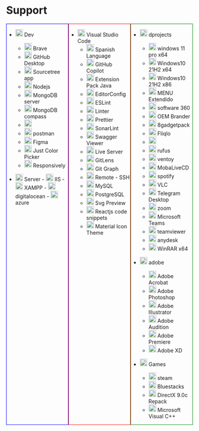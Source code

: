 # **Support**

<div style=" display:flex">

<div style=" flex:1; border: 1px solid blue" >

- <a href="?"><img height="20" src="https://cdn.jim-nielsen.com/macos/512/apple-developer-2020-07-01.png" /></a> Dev

  - <a href="https://brave.com/es/"><img height="20" src="https://www.ecured.cu/images/9/97/Bravebrowser.png" /></a> Brave
  - <a href="https://desktop.github.com/"><img height="20" src="https://desktop.github.com/images/desktop-icon.svg" /></a> GitHub Desktop
  - <a href="https://www.sourcetreeapp.com/"><img height="20" src="https://s3.amazonaws.com/s3.roaringapps.com/assets/icons/1561277508424-Source%20Tree.png" /></a> Sourcetree app
  - <a href="https://nodejs.org/en/download/"><img height="20" src="https://midu.dev/images/tags/node.png" /></a> Nodejs
  - <a href="https://www.mongodb.com/try/download/community"><img height="20" src="https://icons-for-free.com/download-icon-mongodb+original-1324760553088442944_512.png" /></a> MongoDB server
  - <a href="https://www.mongodb.com/try/download/compass"><img height="20" src="https://icons-for-free.com/download-icon-mongodb+original-1324760553088442944_512.png" /></a> MongoDB compass
  - <a href="https://insomnia.rest/download"><img height="20" src="https://insomnia.rest/images/insomnia-logo.svg" /></a>
  - <a href="https://www.postman.com/downloads/"><img height="20" src="https://iconape.com/wp-content/png_logo_vector/postman.png" /></a> postman
  - <a href="https://www.figma.com/downloads/"><img height="20" src="https://cdn.sanity.io/images/599r6htc/localized/46a76c802176eb17b04e12108de7e7e0f3736dc6-1024x1024.png?w=670&h=670&q=75&fit=max&auto=format" /></a> Figma
  - <a href="https://annystudio.com/software/colorpicker/#download"><img height="20" src="https://static.techspot.com/images2/downloads/topdownload/2016/03/colorpicker.png" /></a> Just Color Picker
  - <a href="https://responsively.app"><img height="20" src="https://responsively.app/assets/img/logo.svg" /></a> Responsively

- <a href="?"><img height="20" src="https://logodix.com/logo/1024432.gif" /></a> Server - <a href="https://www.apachefriends.org/es/index.html"><img height="20" src="https://encrypted-tbn0.gstatic.com/images?q=tbn:ANd9GcSCPJ8rOPRAduPnUrND4rgIYug_GFkc4a7uCdJbqJiwtn_UxwNmqBJKhTLYB_g6BaQN-Xo&usqp=CAU" /></a> IIS - <a href="https://www.apachefriends.org/es/index.html"><img height="20" src="https://www.apachefriends.org/images/xampp-logo-ac950edf.svg" /></a> XAMPP - <a href="https://www.digitalocean.com/"><img height="20" src="https://cdn.worldvectorlogo.com/logos/digitalocean.svg" /></a> digitalocean - <a href="https://azure.microsoft.com/es-es/"><img height="20" src="https://www.imagar.com/wp-content/uploads/2018/06/azure.png" /></a> azure
</div>
<div style=" flex:1; border: 1px solid red; ">

- <a href="https://code.visualstudio.com/"><img height="20" src="https://sparkcdneus2.azureedge.net/sparkimageassets/XP9KHM4BK9FZ7Q-63e59db4-cf83-46b7-9365-0c37221b94de" /></a> Visual Studio Code
  - <img height="20" src="https://ms-ceintl.gallerycdn.vsassets.io/extensions/ms-ceintl/vscode-language-pack-es/1.70.8030927/1659519015836/Microsoft.VisualStudio.Services.Icons.Default" /> Spanish Language
  - <img height="20" src="https://github.gallerycdn.vsassets.io/extensions/github/copilot/1.38.6394/1659530148827/Microsoft.VisualStudio.Services.Icons.Default" /> GitHub Copilot
  - <img height="20" src="https://redhat.gallerycdn.vsassets.io/extensions/redhat/java/1.10.2022080505/1659690497942/Microsoft.VisualStudio.Services.Icons.Default" /> Extension Pack Java
  - <img height="20" src="https://editorconfig.gallerycdn.vsassets.io/extensions/editorconfig/editorconfig/0.16.4/1607315835386/Microsoft.VisualStudio.Services.Icons.Default" /> EditorConfig
  - <img height="20" src="https://dbaeumer.gallerycdn.vsassets.io/extensions/dbaeumer/vscode-eslint/2.2.6/1657015175302/Microsoft.VisualStudio.Services.Icons.Default" /> ESLint
  - <img height="20" src="https://fnando.gallerycdn.vsassets.io/extensions/fnando/linter/0.0.13/1659592791694/Microsoft.VisualStudio.Services.Icons.Default" /> Linter
  - <img height="20" src="https://esbenp.gallerycdn.vsassets.io/extensions/esbenp/prettier-vscode/9.5.0/1648513363698/Microsoft.VisualStudio.Services.Icons.Default" /> Prettier
  - <img height="20" src="https://sonarsource.gallerycdn.vsassets.io/extensions/sonarsource/sonarlint-vscode/3.8.0/1659953160607/Microsoft.VisualStudio.Services.Icons.Default" /> SonarLint
  - <img height="20" src="https://arjun.gallerycdn.vsassets.io/extensions/arjun/swagger-viewer/3.1.2/1625471195598/Microsoft.VisualStudio.Services.Icons.Default" /> Swagger Viewer
  - <img height="20" src="https://ritwickdey.gallerycdn.vsassets.io/extensions/ritwickdey/liveserver/5.7.5/1646738284779/Microsoft.VisualStudio.Services.Icons.Default" /> Live Server
  - <img height="20" src="https://eamodio.gallerycdn.vsassets.io/extensions/eamodio/gitlens/12.1.2/1657684924460/Microsoft.VisualStudio.Services.Icons.Default" /> GitLens
  - <img height="20" src="https://mhutchie.gallerycdn.vsassets.io/extensions/mhutchie/git-graph/1.30.0/1617594001998/Microsoft.VisualStudio.Services.Icons.Default" /> Git Graph
  - <img height="20" src="https://ms-vscode-remote.gallerycdn.vsassets.io/extensions/ms-vscode-remote/remote-ssh/0.85.2022071315/1657724788035/Microsoft.VisualStudio.Services.Icons.Default" /> Remote - SSH
  - <img height="20" src="https://cweijan.gallerycdn.vsassets.io/extensions/cweijan/vscode-mysql-client2/5.6.9/1659970180676/Microsoft.VisualStudio.Services.Icons.Default" /> MySQL
  - <img height="20" src="https://ms-ossdata.gallerycdn.vsassets.io/extensions/ms-ossdata/vscode-postgresql/0.3.0/1586995425912/Microsoft.VisualStudio.Services.Icons.Default" /> PostgreSQL
  - <img height="20" src="https://simonsiefke.gallerycdn.vsassets.io/extensions/simonsiefke/svg-preview/2.8.3/1581688879196/Microsoft.VisualStudio.Services.Icons.Default" /> Svg Preview
  - <img height="20" src="https://xabikos.gallerycdn.vsassets.io/extensions/xabikos/reactsnippets/2.4.0/1572385230369/Microsoft.VisualStudio.Services.Icons.Default" /> Reactjs code snippets
  - <img height="20" src="https://pkief.gallerycdn.vsassets.io/extensions/pkief/material-icon-theme/4.19.0/1656747111930/Microsoft.VisualStudio.Services.Icons.Default" /> Material Icon Theme

</div>

<div style=" flex:1; border: 1px solid green; ">

- <a href="https://www.dprojects.org/minios"><img height="20" src="https://files.softicons.com/download/folder-icons/mac-os-black-folder-icons-by-demcha/png/256x256/Iso.png" /></a> dprojects

  - <a href="https://www.mediafire.com/file/vytxgu6qg9r5a44/MiniOS11_PRO_v2022.01.3_-_www.dprojects.org.rar/file"><img height="20" src="https://www.unixmen.com/wp-content/uploads/2013/12/iso.png" /></a> windows 11 pro x64
  - <a href="https://www.mediafire.com/file/ny5tifybn3x6esv/6ec7c4079516353c7ef7d356a6fc7816.rar/file"><img height="20" src="https://www.unixmen.com/wp-content/uploads/2013/12/iso.png" /></a> Windows10 21H2 x64
  - <a href="https://www.mediafire.com/file/q1a1ytwbbfow7m9/ff628fbb3a0f973c737d323154a3e84a.rar/file"><img height="20" src="https://www.unixmen.com/wp-content/uploads/2013/12/iso.png" /></a> Windows10 21H2 x86
  - <a href="https://www.mediafire.com/file/7fx7z9edtksuuq6/MENU_Extendido_v6.4_-_www.dprojects.org.rar/file
    "><img height="20" src="https://www.drunkgaming.net/uploads/monthly_2021_04/unnamed.jpg.ce70f575ed097bb0d35f9fe2ebadd606.jpg" /></a> MENU Extendido
  - <a href="https://dl.360safe.com/drvmgr/gwwk__360DrvMgrInstaller_net.exe"><img height="20" src="https://encrypted-tbn0.gstatic.com/images?q=tbn:ANd9GcTu-CfJWAoaAMwtJVtA-78Ivy0oFh2L2_aa1Bg78yQot8YaKyYqj9F5vr2LKh92D2AW7WU&usqp=CAU" /></a> software 360
  - <a href="https://mega.nz/file/LgZ3XBIY#h1ICk9r-qlVDSBblMwRWpRk48l5FHRTOOCRX_ZPAyv4"><img height="20" src="https://stormpoopersmith.com/wp-content/uploads/2012/01/AppLogo-150x150.png" /></a> OEM Brander
  - <a href="https://8gadgetpack.net/"><img height="20" src="https://www.softexia.com/wp-content/uploads/2016/01/8GadgetPack.png" /></a> 8gadgetpack
  - <a href="https://fliqlo.com/screensaver/"><img height="20" src="https://progsoft.net/images/fliqlo-icon-d4ede465ec80850024cba534489a876493a84b65.png" /></a> Fliqlo
  - <a href="https://mega.nz/file/q05hwSTJ#LJ2LwQfeZc6kJbl-LJfPHRZEN_7P2wTPDogI79cXZJo"><img height="20" src="https://s3.amazonaws.com/cf-nitroengassets-prod/images/sites/gonitro/brand-assets/nitro-logo-dark.png" /></a>
  - <a href="https://rufus.ie/es/"><img height="20" src="https://rufus.ie/pics/rufus-128.png" /></a> rufus
  - <a href="https://github.com/ventoy/Ventoy/releases"><img height="20" src="https://play-lh.googleusercontent.com/hA0jHi9k-JFzQlZg1e1jbN2Wkwn6MifHBgQ2X5UrUOA3jh3-Z4koNQeEkxiGWVq8hw" /></a> ventoy
  - <a href="https://www.mobatek.net/labs.html"><img height="20" src="https://www.mobatek.net/img/mobalivecd_logo.png" /></a> MobaLiveCD
  - <a href="https://www.spotify.com/bo/download/windows/"><img height="20" src="https://play-lh.googleusercontent.com/UrY7BAZ-XfXGpfkeWg0zCCeo-7ras4DCoRalC_WXXWTK9q5b0Iw7B0YQMsVxZaNB7DM" /></a> spotify

  * <a href="https://www.videolan.org/vlc/download-windows.html"><img height="20" src="https://images.videolan.org/images/icons-VLC/vlc.mini.svg" /></a> VLC
  * <a href="https://desktop.telegram.org/"><img height="20" src="https://osx.telegram.org/updates/site/logo.png" /></a> Telegram Desktop
  * <a href="https://zoom.us/download"><img height="20" src="https://494a5e5593.clvaw-cdnwnd.com/ac16b50416d3113179a013b21f1a5902/200001197-35a0635a08/zoom.png?ph=494a5e5593" /></a> zoom
  * <a href="https://www.microsoft.com/en-ww/microsoft-teams/download-app#desktopAppDownloadregion"><img height="20" src="https://lpsingenieria.com/wp-content/uploads/2020/10/Microsoft-Teams-Icon.png" /></a> Microsoft Teams
  * <a href="https://www.teamviewer.com/es-mx/descarga/windows/?utm_source=google&utm_medium=cpc&utm_campaign=latam%7Cb%7Cpr%7C19%7Coct%7CBrand-Download-Exact%7Cfree%7Ct0%7C0%7Cdl%7Cg&utm_content=Exact_Brand&utm_term=teamviewer%20instalar"><img height="20" src="https://cdn.icon-icons.com/icons2/159/PNG/256/teamviewer_22483.png" /></a> teamviewer
  * <a href="https://anydesk.com/es/downloads/windows"><img height="20" src="https://images-na.ssl-images-amazon.com/images/I/11EHDN++anL.png" /></a> anydesk

  - <a href="https://www.winrar.es/descargas/103/descargar-winrar-para-windows-x64-en-espanol"><img height="20" src="https://img.utdstc.com/icon/487/824/4878246f6401efb0b316f39a0a42548e51010cda94db8cf5f71347cbb3dbfc89:200" /></a> WinRAR x64

- <a href="?"><img height="20" src="https://files.softicons.com/download/folder-icons/mac-os-black-folder-icons-by-demcha/png/256x256/Iso.png" /></a> adobe
  - <a href="https://androforever.com/adobe-acrobat-pro-dc/"><img height="20" src="https://play-lh.googleusercontent.com/Km56shk2gkIGegFGjgx552P1ZUTsw7avbXnN9-qPzreUw3HO-mbQ5g7okH-zF9orEA" /></a> Adobe Acrobat
  - <a href="https://androforever.com/adobe-photoshop-cc-2022/"><img height="20" src="https://upload.wikimedia.org/wikipedia/commons/2/20/Photoshop_CC_icon.png" /></a> Adobe Photoshop
  - <a href="https://androforever.com/adobe-illustrator-cc-2022/"><img height="20" src="https://upload.wikimedia.org/wikipedia/commons/thumb/6/66/Illustrator_CC_icon.png/492px-Illustrator_CC_icon.png" /></a> Adobe Illustrator
  - <a href="https://androforever.com/adobe-audition-cc-2022/"><img height="20" src="https://upload.wikimedia.org/wikipedia/commons/thumb/1/19/Adobe_Audition_CC_icon.svg/1050px-Adobe_Audition_CC_icon.svg.png" /></a> Adobe Audition
  - <a href="https://androforever.com/adobe-premiere-pro-cc-2022/"><img height="20" src="https://seeklogo.com/images/A/adobe-premiere-cc-logo-2B72AFF7E6-seeklogo.com.png" /></a> Adobe Premiere
  - <a href="https://androforever.com/adobe-xd-full/"><img height="20" src="https://itlh.in/images/logos/xd.svg" /></a> Adobe XD
- <a href="?"><img height="20" src="https://files.softicons.com/download/folder-icons/mac-os-black-folder-icons-by-demcha/png/256x256/Iso.png" /></a> Games
  - <a href="https://store.steampowered.com/about/"><img height="20" src="https://play-lh.googleusercontent.com/52_DMY5417awaEgJf3_9mWgEuO2t1JfkGab8kM-LD6l5u6cGm_1-GsoQ_IyWFHdbkA" /></a> steam
  - <a href="https://www.bluestacks.com/bluestacks-5.html"><img height="20" src="https://www.webnovedad.com/storage/2022/01/descarga-bluestacks.png" /></a> Bluestacks
  - <a href="https://www.mediafire.com/file/oi9s707rz2tjv4n/DirectX_9.0c_Repack_-_www.dprojects.org.rar/file"><img height="20" src="https://offlinefreewarefiles.com/wp-content/uploads/2019/02/Directx.png" /></a> DirectX 9.0c Repack
  - <a href="https://www.mediafire.com/file/vfqpnwyisjt5o9p/Microsoft_Visual_C%252B%252B_Pack_v6.0_Repack_-_www.dprojects.org.rar/file"><img height="20" src="https://upload.wikimedia.org/wikipedia/commons/thumb/5/59/Visual_Studio_Icon_2019.svg/250px-Visual_Studio_Icon_2019.svg.png" /></a> Microsoft Visual C++
  </div>

</div>

<!-- https://camaras-espia.com.mx/blog/noticias/aplicaciones-espia-para-android/ -->
